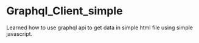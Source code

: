 # Graphql_Client_simple
Learned how to use graphql api to get data in simple html file using simple javascript.
